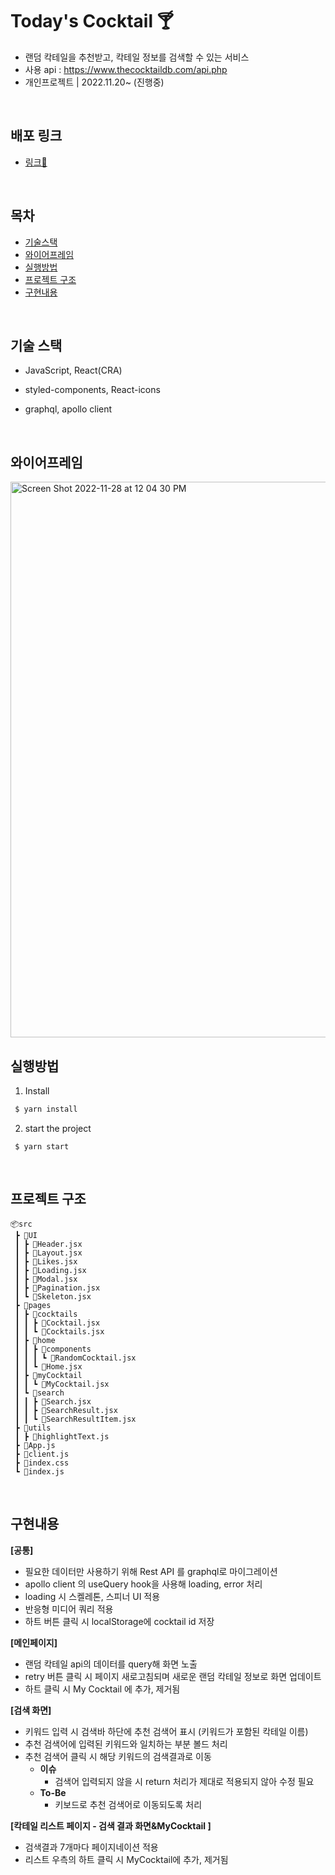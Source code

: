 
# Today's Cocktail 🍸

- 랜덤 칵테일을 추천받고, 칵테일 정보를 검색할 수 있는 서비스
- 사용 api : https://www.thecocktaildb.com/api.php
- 개인프로젝트 | 2022.11.20~ (진행중) 

<br>

## 배포 링크

- [링크🍹](https://cocktail-pied.vercel.app/)

<br>

## 목차
- [기술스택](#기술-스택)
- [와이어프레임](#와이어프레임)
- [실행방법](#실행방법)
- [프로젝트 구조](#프로젝트-구조)
- [구현내용](#구현기능)

<br>

## 기술 스택

- JavaScript, React(CRA)

- styled-components, React-icons

- graphql, apollo client

<br>

## 와이어프레임
<img width="889" alt="Screen Shot 2022-11-28 at 12 04 30 PM" src="https://user-images.githubusercontent.com/105709187/204182729-4fc3486c-0057-4bc9-ae1e-86bae6c1e92b.png">


<br>

## 실행방법

1. Install

```bash
 $ yarn install
```
2. start the project

```
 $ yarn start
```

<br>

## 프로젝트 구조
```
📦src
 ┣ 📂UI
 ┃ ┣ 📜Header.jsx
 ┃ ┣ 📜Layout.jsx
 ┃ ┣ 📜Likes.jsx
 ┃ ┣ 📜Loading.jsx
 ┃ ┣ 📜Modal.jsx
 ┃ ┣ 📜Pagination.jsx
 ┃ ┗ 📜Skeleton.jsx
 ┣ 📂pages
 ┃ ┣ 📂cocktails
 ┃ ┃ ┣ 📜Cocktail.jsx
 ┃ ┃ ┗ 📜Cocktails.jsx
 ┃ ┣ 📂home
 ┃ ┃ ┣ 📂components
 ┃ ┃ ┃ ┗ 📜RandomCocktail.jsx
 ┃ ┃ ┗ 📜Home.jsx
 ┃ ┣ 📂myCocktail
 ┃ ┃ ┗ 📜MyCocktail.jsx
 ┃ ┗ 📂search
 ┃ ┃ ┣ 📜Search.jsx
 ┃ ┃ ┣ 📜SearchResult.jsx
 ┃ ┃ ┗ 📜SearchResultItem.jsx
 ┣ 📂utils
 ┃ ┣ 📜highlightText.js
 ┣ 📜App.js
 ┣ 📜client.js
 ┣ 📜index.css
 ┗ 📜index.js
```
<br>

## 구현내용

**[공통]**
  - 필요한 데이터만 사용하기 위해 Rest API 를 graphql로 마이그레이션
  - apollo client 의 useQuery hook을 사용해 loading, error 처리
  - loading 시 스켈레톤, 스피너 UI 적용
  - 반응형 미디어 쿼리 적용
  - 하트 버튼 클릭 시 localStorage에 cocktail id 저장
 
**[메인페이지]**
  - 랜덤 칵테일 api의 데이터를 query해 화면 노출
  - retry 버튼 클릭 시 페이지 새로고침되며 새로운 랜덤 칵테일 정보로 화면 업데이트
  - 하트 클릭 시 My Cocktail 에 추가, 제거됨

**[검색 화면]**
  - 키워드 입력 시 검색바 하단에 추천 검색어 표시 (키워드가 포함된 칵테일 이름)
  - 추천 검색어에 입력된 키워드와 일치하는 부분 볼드 처리
  - 추천 검색어 클릭 시 해당 키워드의 검색결과로 이동
	  - **이슈** 
		  - 검색어 입력되지 않을 시 return 처리가 제대로 적용되지 않아 수정 필요
	  - **To-Be**
		  - 키보드로 추천 검색어로 이동되도록 처리

**[칵테일 리스트 페이지 - 검색 결과 화면&MyCocktail ]** 
  - 검색결과 7개마다 페이지네이션 적용
  - 리스트 우측의 하트 클릭 시 MyCocktail에 추가, 제거됨
